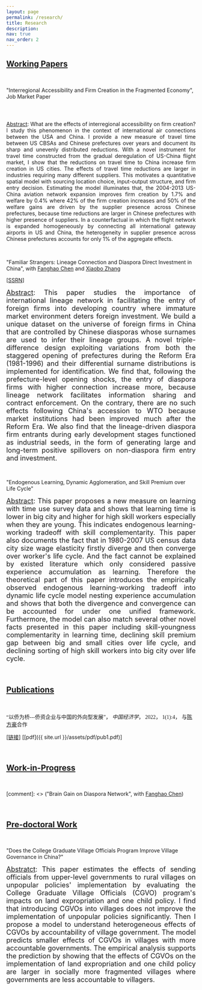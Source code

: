 ```yaml
---
layout: page
permalink: /research/
title: Research
description: 
nav: true
nav_order: 2
---
```




## <u>Working Papers</u>

<p>&nbsp;</p>

"Interregional Accessibility and Firm Creation in the Fragmented Economy", Job Market Paper

<p style="font-size: 56px"><div style="text-align: justify"> <ins>Abstract</ins>: What are the effects of interregional accessibility on firm creation? I study this phenomenon in the context of international air connections between the USA and China. I provide a new measure of travel time between US CBSAs and Chinese prefectures over years and document its sharp and unevenly distributed reductions. With a novel instrument for travel time constructed from the gradual deregulation of US-China flight market, I show that the reductions on travel time to China increase firm creation in US cities. The effects of travel time reductions are larger in industries requiring many different suppliers. This motivates a quantitative spatial model with sourcing location choice, input-output structure, and firm entry decision. Estimating the model illuminates that, the 2004-2013 US-China aviation network expansion improves firm creation by 1.7% and welfare by 0.4% where 42% of the firm creation increases and 50% of the welfare gains are driven by the supplier presence across Chinese prefectures, because time reductions are larger in Chinese prefectures with higher presence of suppliers. In a counterfactual in which the flight network is expanded homogeneously by connecting all international gateway airports in US and China, the heterogeneity in supplier presence across Chinese prefectures accounts for only 1% of the aggregate effects.</div></p>


<p>&nbsp;</p>

"Familiar Strangers: Lineage Connection and Diaspora Direct Investment in China", with [Fanghao Chen](https://fanghaochen.github.io/homepage/) and [Xiaobo Zhang](https://en.gsm.pku.edu.cn/conjsxq.jsp?urltype=tree.TreeTempUrl&wbtreeid=1099&user_id=x.zhang) 

[[SSRN](https://papers.ssrn.com/sol3/papers.cfm?abstract_id=4004159)]

<font size="+1"> 
<div style="text-align: justify"><ins>Abstract</ins>: This paper studies the importance of international lineage network in facilitating the entry of foreign firms into developing country where immature market environment deters foreign investment. We build a unique dataset on the universe of foreign firms in China that are controlled by Chinese diasporas whose surnames are used to infer their lineage groups. A novel triple-difference design exploiting variations from both the staggered opening of prefectures during the Reform Era (1981-1996) and their differential surname distributions is implemented for identification. We find that, following the prefecture-level opening shocks, the entry of diaspora firms with higher connection increase more, because lineage network facilitates information sharing and contract enforcement. On the contrary, there are no such effects following China's accession to WTO because market institutions had been improved much after the Reform Era. We also find that the lineage-driven diaspora firm entrants during early development stages functioned as industrial seeds, in the form of generating large and long-term positive spillovers on non-diaspora firm entry and investment.</div></font>

<p>&nbsp;</p>

"Endogenous Learning, Dynamic Agglomeration, and Skill Premium over Life Cycle"

<font size="+1"> 
<div style="text-align: justify"><ins>Abstract</ins>: This paper proposes a new measure on learning with time use survey data and shows that learning time is lower in big city and higher for high skill workers especially when they are young. This indicates endogenous learning-working tradeoff with skill complementarity. This paper also documents the fact that in 1980-2007 US census data city size wage elasticity firstly diverge and then converge over worker's life cycle. And the fact cannot be explained by existed literature which only considered passive experience accumulation as learning. Therefore the theoretical part of this paper introduces the empirically observed endogenous learning-working tradeoff into dynamic life cycle model nesting experience accumulation and shows that both the divergence and convergence can be accounted for under one unified framework. Furthermore, the model can also match several other novel facts presented in this paper including skill-youngness complementarity in learning time, declining skill premium gap between big and small cities over life cycle, and declining sorting of high skill workers into big city over life cycle.</div></font>


<p>&nbsp;</p>

## <u>Publications</u>

<p>&nbsp;</p>

<a style="font-family: Microsoft Yahei">“以侨为桥---侨资企业与中国的外向型发展”， *中国经济学*， 2022， 1(1):4， 与[陈方豪](https://fanghaochen.github.io/homepage/)合作</a>

[[链接](https://www.jcejournal.com.cn/CN/abstract/abstract3.shtml)] [[pdf]({{ site.url }}/assets/pdf/pub1.pdf)]

 
<p>&nbsp;</p>


## <u>Work-in-Progress</u>

<p>&nbsp;</p>

[comment]: <> ("Brain Gain on Diaspora Network", with [Fanghao Chen](https://fanghaochen.github.io/homepage/))

<p>&nbsp;</p>

## <u>Pre-doctoral Work</u>

<p>&nbsp;</p>

"Does the College Graduate Village Officials Program Improve Village Governance in China?"

<font size="+1">
<div style="text-align: justify"><ins>Abstratct</ins>: This paper estimates the effects of sending officials from upper-level governments to rural villages on unpopular policies' implementation by evaluating the College Graduate Village Officials (CGVO) program's impacts on land expropriation and one child policy. I find that introducing CGVOs into villages does not improve the implementation of unpopular policies significantly. Then I propose a model to understand heterogeneous effects of CGVOs by accountability of village government. The model predicts smaller effects of CGVOs in villages with more accountable governments.  The empirical analysis supports the prediction by showing that the effects of CGVOs on the implementation of land expropriation and one child policy are larger in socially more fragmented villages where governments are less accountable to villagers.</div></font>



